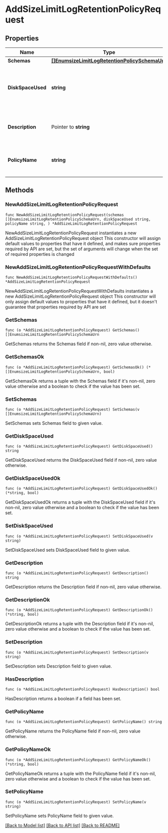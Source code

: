 # AddSizeLimitLogRetentionPolicyRequest

## Properties

Name | Type | Description | Notes
------------ | ------------- | ------------- | -------------
**Schemas** | [**[]EnumsizeLimitLogRetentionPolicySchemaUrn**](EnumsizeLimitLogRetentionPolicySchemaUrn.md) |  | 
**DiskSpaceUsed** | **string** | Specifies the maximum total disk space used by the log files. | 
**Description** | Pointer to **string** | A description for this Log Retention Policy | [optional] 
**PolicyName** | **string** | Name of the new Log Retention Policy | 

## Methods

### NewAddSizeLimitLogRetentionPolicyRequest

`func NewAddSizeLimitLogRetentionPolicyRequest(schemas []EnumsizeLimitLogRetentionPolicySchemaUrn, diskSpaceUsed string, policyName string, ) *AddSizeLimitLogRetentionPolicyRequest`

NewAddSizeLimitLogRetentionPolicyRequest instantiates a new AddSizeLimitLogRetentionPolicyRequest object
This constructor will assign default values to properties that have it defined,
and makes sure properties required by API are set, but the set of arguments
will change when the set of required properties is changed

### NewAddSizeLimitLogRetentionPolicyRequestWithDefaults

`func NewAddSizeLimitLogRetentionPolicyRequestWithDefaults() *AddSizeLimitLogRetentionPolicyRequest`

NewAddSizeLimitLogRetentionPolicyRequestWithDefaults instantiates a new AddSizeLimitLogRetentionPolicyRequest object
This constructor will only assign default values to properties that have it defined,
but it doesn't guarantee that properties required by API are set

### GetSchemas

`func (o *AddSizeLimitLogRetentionPolicyRequest) GetSchemas() []EnumsizeLimitLogRetentionPolicySchemaUrn`

GetSchemas returns the Schemas field if non-nil, zero value otherwise.

### GetSchemasOk

`func (o *AddSizeLimitLogRetentionPolicyRequest) GetSchemasOk() (*[]EnumsizeLimitLogRetentionPolicySchemaUrn, bool)`

GetSchemasOk returns a tuple with the Schemas field if it's non-nil, zero value otherwise
and a boolean to check if the value has been set.

### SetSchemas

`func (o *AddSizeLimitLogRetentionPolicyRequest) SetSchemas(v []EnumsizeLimitLogRetentionPolicySchemaUrn)`

SetSchemas sets Schemas field to given value.


### GetDiskSpaceUsed

`func (o *AddSizeLimitLogRetentionPolicyRequest) GetDiskSpaceUsed() string`

GetDiskSpaceUsed returns the DiskSpaceUsed field if non-nil, zero value otherwise.

### GetDiskSpaceUsedOk

`func (o *AddSizeLimitLogRetentionPolicyRequest) GetDiskSpaceUsedOk() (*string, bool)`

GetDiskSpaceUsedOk returns a tuple with the DiskSpaceUsed field if it's non-nil, zero value otherwise
and a boolean to check if the value has been set.

### SetDiskSpaceUsed

`func (o *AddSizeLimitLogRetentionPolicyRequest) SetDiskSpaceUsed(v string)`

SetDiskSpaceUsed sets DiskSpaceUsed field to given value.


### GetDescription

`func (o *AddSizeLimitLogRetentionPolicyRequest) GetDescription() string`

GetDescription returns the Description field if non-nil, zero value otherwise.

### GetDescriptionOk

`func (o *AddSizeLimitLogRetentionPolicyRequest) GetDescriptionOk() (*string, bool)`

GetDescriptionOk returns a tuple with the Description field if it's non-nil, zero value otherwise
and a boolean to check if the value has been set.

### SetDescription

`func (o *AddSizeLimitLogRetentionPolicyRequest) SetDescription(v string)`

SetDescription sets Description field to given value.

### HasDescription

`func (o *AddSizeLimitLogRetentionPolicyRequest) HasDescription() bool`

HasDescription returns a boolean if a field has been set.

### GetPolicyName

`func (o *AddSizeLimitLogRetentionPolicyRequest) GetPolicyName() string`

GetPolicyName returns the PolicyName field if non-nil, zero value otherwise.

### GetPolicyNameOk

`func (o *AddSizeLimitLogRetentionPolicyRequest) GetPolicyNameOk() (*string, bool)`

GetPolicyNameOk returns a tuple with the PolicyName field if it's non-nil, zero value otherwise
and a boolean to check if the value has been set.

### SetPolicyName

`func (o *AddSizeLimitLogRetentionPolicyRequest) SetPolicyName(v string)`

SetPolicyName sets PolicyName field to given value.



[[Back to Model list]](../README.md#documentation-for-models) [[Back to API list]](../README.md#documentation-for-api-endpoints) [[Back to README]](../README.md)


